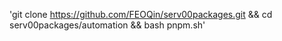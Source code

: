 'git clone https://github.com/FEOQin/serv00packages.git && cd serv00packages/automation && bash pnpm.sh'
